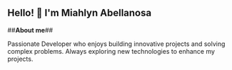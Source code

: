 ## Hello! 👋 I'm Miahlyn Abellanosa

##**About me**##

Passionate Developer who enjoys building innovative projects and solving complex problems. Always exploring new technologies to enhance my projects.
